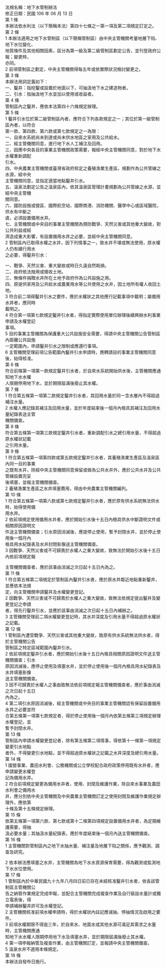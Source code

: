 法規名稱：地下水管制辦法  
修正日期：民國 106 年 06 月 13 日  
第 1 條  
本辦法依水利法（以下簡稱本法）第四十七條之一第一項及第二項規定訂定之。  
第 2 條  
1 本辦法適用之地下水管制區（以下簡稱管制區）由中央主管機關考量地層下陷、地下水位變化、  
地質條件及其他相關因素，區分為第一級及第二級管制區劃定公告，並刊登政府公報；變更時，  
亦同。  
2 前項管制區之劃定，中央主管機關得每五年或依實際狀況檢討變更之。  
第 3 條  
本辦法用詞定義如下：  
一、鑿井：指挖鑿或設置於地面以下，可抽汲地下水之建造物者。  
二、引水：指抽汲地下水並加以使用或收益者。  
第 4 條  
管制區內之鑿井，應依本法第四十六條規定辦理。  
第 5 條  
1 鑿井引水位於第二級管制區內者，應符合下列各款規定之一；其位於第一級管制區內者，以符合  
第一款、第四款、第六款或第七款規定之一為限：  
一、自來水系統尚未到達或尚未供水地區之家用及公共給水。  
二、經主管機關同意，進行地下水人工補注及回用。  
三、因應中央各目的事業主管機關政策需要，報經中央主管機關同意，對於地下水水權重新調配  
引水。  
四、中央農業主管機關或臺灣省政府核定之養殖漁業生產區，規劃作為公共管線之水源，經中央  
主管機關同意，並指定適當地點鑿井引水。  
五、溫泉法劃定公告之溫泉區內，依其溫泉區管理計畫規劃為公共管線之水源，並經中央主管機  
關同意。  
六、國防設施或營區、國際航空站、國際商港、消防機關、醫學中心或區域醫院，供水有中斷之  
虞，必須設置備用水井。  
七、主管機關或中央目的事業主管機關為預防戰爭、天然災害或其他重大變故，對公共利益或經  
濟造成重大影響，有設置備用水井之必要，並經中央主管機關同意。  
2 管制區內已取得水權之水井，因下列情事之一，致水井不堪或無法使用，原水權人仍有續行用水  
之必要，得鑿井引水：  


一、戰爭、天然災害、重大變故或時日久遠自然耗損。  
二、政府依法撥用或徵收土地。  
三、無條件捐贈水井所在土地予政府作為公共設施之用。  
四、原提供家用及公共給水或農業用水等公共使用之水井，因土地所有權人收回土地。  
3 符合前二項得鑿井引水之要件，應於水權狀之其他應行記載事項中載明；屬備用水井者，應同時  
載明之。  
4 符合第一項第七款規定鑿井引水者，得指定實際使用單位辦理後續興辦水利事業申請及水權登記  
事項。  
5 目的事業主管機關為保護重大公共設施安全需要，得請中央主管機關公告管制區內距離公共設施  
一定範圍內，申請鑿井引水之限制或應遵行事項。  
6 主管機關受理前項公告範圍內鑿井引水申請時，應轉請目的事業主管機關同意後，始得核准。  
第 6 條  
符合前條第一項第一款規定鑿井引水者，於自來水系統開始供水後，主管機關應通知地下水水權  
人限期停用地下水，並於期限屆滿後廢止其水權。  
第 7 條  
1 符合第五條第一項第二款規定鑿井引水者，其回用水量於同一含水層內不得超過補注水量。  
2 水權人應記錄其補注及回用水量，並於年度結束後一個月內檢具其補注及回用水量紀錄表送主管  
機關備查。  
第 8 條  
符合第五條第一項第三款規定鑿井引水者，重新調配引水之總引用水量，不得超過原水權狀記載  
之引用水量。  
第 9 條  
1 符合第五條第一項第四款或第五款規定鑿井引水者，其養殖漁業生產區及溫泉區內同一目的事業  
之既有水井，除經中央主管機關同意保留或做為公共水井外，應於公共水井及公共管線設置完妥  
後填塞，並報主管機關備查。  
2 養殖漁業生產區之水井填塞費用，得由中央農業主管機關編列。  
第 10 條  
1 符合第五條第一項第六款或第七款規定鑿井引水者，應於原有供水系統無法供水時，始得使用備  
用水井。  
2 依前項規定使用備用水井者，應於開始引水後十五日內檢具供水中斷證明文件或相關原因證明文  
件送主管機關備查；引水原因消滅後，應提停止使用，暫予封閉水井，並於停止使用後一個月內  
檢具用水紀錄表及水井封閉影像送主管機關備查。  
3 因戰爭、天然災害或不可歸責於水權人之重大變故，致無法於開始引水後十五日內依前項規定報  


主管機關備查者，應於該事由消滅之次日起十五日內為之。  
第 11 條  
1 符合第五條第二項規定於管制區內鑿井引水者，應於原水井鄰近地點重新鑿井，並應依本法規  
定，向主管機關申請鑿井及水權變更登記。  
2 因戰爭、天然災害或不可歸責於水權人之重大變故，致無法依規定提出鑿井及變更登記之申請  
者，得先行鑿井引水，並應於該事由消滅之次日起十五日內補辦之。  
3 主管機關受理前二項水權變更登記時，其水井深度及引用水量不得超過原水權狀之記載。  
第 12 條  
1 管制區內遭受戰爭、天然災害或其他重大變故，致原有供水系統無法供水者，得於主管機關公告  
管制區之特定區域範圍內鑿井引水。  
2 依前項規定鑿井引水者，應於開始引水後十五日內檢具相關原因證明文件送主管機關備查；引水  
原因消滅後，應停止使用及填塞水井，並於停止使用後一個月內檢具用水紀錄表及水井填塞影像  
送主管機關備查。  
3 因不可歸責於水權人之事由致無法依前項規定報主管機關備查者，應於事由消滅之次日起十五日  
內為之。  
4 第二項引水原因消滅後，經主管機關或中央目的事業主管機關認有保留設置備用水井之必要並符  
合第五條第一項第七款規定者，得於停止使用後一個月內依第五條第三項規定辦理水權登記，並  
暫予封閉水井。  
第 13 條  
管制區內申請水權變更登記者，除有第五條第二項情事，得依第十一條第一項規定變更引水地點  
者外，不得變更引水地點，並不得超過原水權狀之記載之水井深度及總引用水量。  
第 14 條  
1 國營事業、農田水利會、公務機關或公立學校配合政府政策停用既有水井者，應申請變更水權登  
記為備用水井。  
2 符合前項規定變更為備用水井者，使用、封閉及維護作業，除自來水事業及農田水利會之備用水  
井，應分別依中央主管機關及中央農業主管機關訂定之使用封閉及維護作業規定辦理外，應依第  
十條及第十五條規定辦理。  
第 15 條  
依第五條第一項第六款、第七款或第十二條第四項規定設置備用水井者，為定期維護需要，得抽  
汲必要水量；其抽汲水量紀錄表，應於年度結束後一個月內送主管機關備查。  
第 16 條  
1 主管機關對管制區內之地下水抽水量、補注量及地層下陷之關係，應予觀測、調查及研究。  


2 依本辦法應填塞之水井，主管機關為地下水水資源保育需要，得為觀測或監測地下水水位使用。  
第 17 條  
1 管制區內於中華民國九十九年八月四日前已存在未經核准鑿井引水者，依各該管制區主管機關公  
告之納管作業規定完成申報，並配合主管機關完成複查作業及自行裝設水量計或獨立電表後，得  
申請補辦鑿井許可及水權登記。  
2 主管機關核准前項水權申請時，得於水權狀內註記應減抽、停抽情況及啟用之要件。  
3 前項水權期限不得逾三年，於自來水、地面水或其他水源可滿足其需求之水量時，主管機關應通  
知地下水水權人限期停用地下水及填塞水井，並於期限屆滿後廢止其水權。  
4 第一項申報納管及複查作業，由主管機關訂定，並報請中央主管機關備查。  
5 溫泉水井不適用本條規定。  
第 18 條  
本辦法自發布日施行。  


